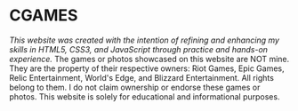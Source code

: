 # CGAMES
*This website was created with the intention of refining and enhancing my skills in HTML5, CSS3, and JavaScript through practice and hands-on experience.*
The games or photos showcased on this website are NOT mine. They are the property of their respective owners: Riot Games, Epic Games, Relic Entertainment, World's Edge, and Blizzard Entertainment. All rights belong to them. I do not claim ownership or endorse these games or photos. This website is solely for educational and informational purposes.

